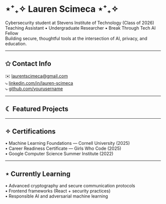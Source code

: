 # ⋆⁺₊✧ Lauren Scimeca ⋆⁺₊✧

Cybersecurity student at Stevens Institute of Technology (Class of 2026)  
Teaching Assistant ▪️ Undergraduate Researcher ▪️ Break Through Tech AI Fellow  
Building secure, thoughtful tools at the intersection of AI, privacy, and education.

---

## ✩ Contact Info

✉️  laurentscimeca@gmail.com  
⤷  [linkedin.com/in/lauren-scimeca](https://linkedin.com/in/lauren-scimeca)  
⤷  [github.com/yourusername](https://github.com/ltscimeca)

---

## ☾ Featured Projects
<!-- [WIP] -->
---

## ✧ Certifications

• Machine Learning Foundations — Cornell University (2025)  
• Career Readiness Certificate — Girls Who Code (2025)  
• Google Computer Science Summer Institute (2022)

---

## ⋆ Currently Learning

• Advanced cryptography and secure communication protocols  
• Frontend frameworks (React + security practices)  
• Responsible AI and adversarial machine learning
